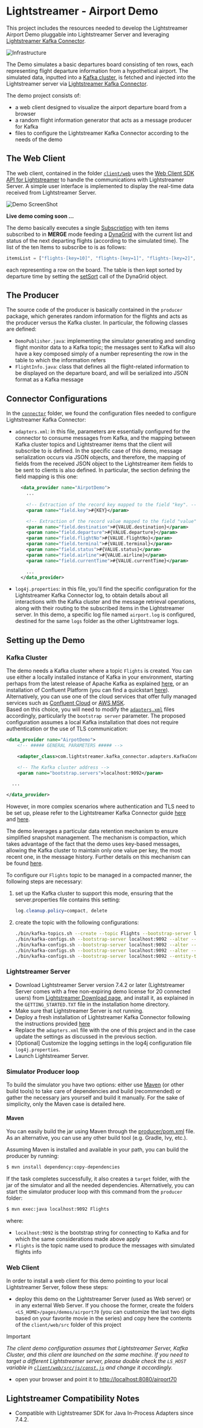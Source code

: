 # Lightstreamer - Airport Demo

This project includes the resources needed to develop the Lightstreamer Airport Demo pluggable into Lightstreamer Server and leveraging [Lightstreamer Kafka Connector](https://github.com/Lightstreamer/Lightstreamer-kafka-connector).

![Infrastructure](infrastructure.png)<br>

The Demo simulates a basic departures board consisting of ten rows, each representing flight departure information from a hypothetical airport.
The simulated data, inputted into a [Kafka cluster](https://kafka.apache.org/), is fetched and injected into the Lightstreamer server via [Lightstreamer Kafka Connector](https://github.com/Lightstreamer/Lightstreamer-kafka-connector).

The demo project consists of:
- a web client designed to visualize the airport departure board from a browser
- a random flight information generator that acts as a message producer for Kafka
- files to configure the Lightstreamer Kafka Connector according to the needs of the demo

## The Web Client

The web client, contained in the folder [`client/web`](client/web/) uses the [Web Client SDK API for Lightstreamer](https://lightstreamer.com/api/ls-web-client/latest/) to handle the communications with Lightstreamer Server. A simple user interface is implemented to display the real-time data received from Lightstreamer Server.

![Demo ScreenShot](screen_large.png)<br>
<!-- ### [![](http://demos.lightstreamer.com/site/img/play.png) View live demo]( ... ) -->
<b>Live demo coming soon ...</b>

The demo basically executes a single [Subscription](https://lightstreamer.com/api/ls-web-client/latest/Subscription.html) with ten items subscribed to in **MERGE** mode feeding a [DynaGrid](https://lightstreamer.com/api/ls-web-client/latest/DynaGrid.html) with the current list and status of the next departing flights (according to the simulated time).
The list of the ten Items to subscribe to is as follows:
```javascript
itemsList = ["flights-[key=10]", "flights-[key=1]", "flights-[key=2]", "flights-[key=3]", "flights-[key=4]", "flights-[key=5]", "flights-[key=6]", "flights-[key=7]", "flights-[key=8]", "flights-[key=9]" ];
```
each representing a row on the board. The table is then kept sorted by departure time by setting the [setSort](https://sdk.lightstreamer.com/ls-web-client/9.2.0/api/DynaGrid.html#setSort) call of the DynaGrid object.

## The Producer

The source code of the producer is basically contained in the `producer` package, which generates random information for the flights and acts as the producer versus the Kafka cluster. In particular, the following classes are defined:
- `DemoPublisher.java`: implementing the simulator generating and sending flight monitor data to a Kafka topic; the messages sent to Kafka will also have a key composed simply of a number representing the row in the table to which the information refers
- `FlightInfo.java`: class that defines all the flight-related information to be displayed on the departure board, and will be serialized into JSON format as a Kafka message

## Connector Configurations

In the [`connector`](connector/) folder, we found the configuration files needed to configure Lightstreamer Kafka Connector:
- `adapters.xml`: in this file, parameters are essentially configured for the connector to consume messages from Kafka, and the mapping between Kafka cluster topics and Lightstreamer items that the client will subscribe to is defined. In the specific case of this demo, message serialization occurs via JSON objects, and therefore, the mapping of fields from the received JSON object to the Lightstreamer item fields to be sent to clients is also defined. In particular, the section defining the field mapping is this one:
  ```xml
    <data_provider name="AirpotDemo">
      ...
      
      <!-- Extraction of the record key mapped to the field "key". -->
      <param name="field.key">#{KEY}</param>

      <!-- Extraction of the record value mapped to the field "value". -->
      <param name="field.destination">#{VALUE.destination}</param>
      <param name="field.departure">#{VALUE.departure}</param>
      <param name="field.flightNo">#{VALUE.flightNo}</param>
      <param name="field.terminal">#{VALUE.terminal}</param>
      <param name="field.status">#{VALUE.status}</param>
      <param name="field.airline">#{VALUE.airline}</param>
      <param name="field.currentTime">#{VALUE.currentTime}</param>

      ...
    </data_provider>
  ```
- `log4j.properties`: in this file, you'll find the specific configuration for the Lightstreamer Kafka Connector log, to obtain details about all interactions with the Kafka cluster and the message retrieval operations, along with their routing to the subscribed items in the Lightstreamer server. In this demo, a specific log file named `airport.log` is configured, destined for the same `logs` folder as the other Lightstreamer logs.

## Setting up the Demo

### Kafka Cluster 

The demo needs a Kafka cluster where a topic `Flights` is created. You can use either a locally installed instance of Kafka in your environment, starting perhaps from the latest release of Apache Kafka as explained [here](https://kafka.apache.org/quickstart), or an installation of Confluent Platform (you can find a quickstart [here](https://docs.confluent.io/platform/current/platform-quickstart.html)). Alternatively, you can use one of the cloud services that offer fully managed services such as [Confluent Cloud](https://docs.confluent.io/cloud/current/get-started/index.html) or [AWS MSK](https://aws.amazon.com/msk/?nc2=type_a).  
Based on this choice, you will need to modify the [`adapters.xml`](connector/adapters.xml) files accordingly, particularly the `bootstrap server` parameter. The proposed configuration assumes a local Kafka installation that does not require authentication or the use of TLS communication:
```xml
<data_provider name="AirpotDemo">
    <!-- ##### GENERAL PARAMETERS ##### -->

    <adapter_class>com.lightstreamer.kafka_connector.adapters.KafkaConnectorDataAdapter</adapter_class>

    <!-- The Kafka cluster address -->
    <param name="bootstrap.servers">localhost:9092</param>

  ...

</data_provider>
```

However, in more complex scenarios where authentication and TLS need to be set up, please refer to the Lightstreamer Kafka Connector guide [here](../../README.md#broker-authentication-parameters) and [here](../../README.md#encryption-parameters).

The demo leverages a particular data retention mechanism to ensure simplified snapshot management.
The mechanism is compaction, which takes advantage of the fact that the demo uses key-based messages, allowing the Kafka cluster to maintain only one value per key, the most recent one, in the message history.
Further details on this mechanism can be found [here](https://developer.confluent.io/courses/architecture/compaction/#).

To configure our `Flights` topic to be managed in a compacted manner, the following steps are necessary:

1. set up the Kafka cluster to support this mode, ensuring that the server.properties file contains this setting:
   ```java
   log.cleanup.policy=compact, delete
   ```

2. create the topic with the following configurations:
   ```sh 
   ./bin/kafka-topics.sh --create --topic Flights --bootstrap-server localhost:9092 --replication-factor 1 --partitions 1
   ./bin/kafka-configs.sh --bootstrap-server localhost:9092 --alter --entity-type topics --entity-name Flights --add-config cleanup.policy=compact
   ./bin/kafka-configs.sh --bootstrap-server localhost:9092 --alter --entity-type topics --entity-name Flights --add-config delete.retention.ms=30000
   ./bin/kafka-configs.sh --bootstrap-server localhost:9092 --alter --entity-type topics --entity-name Flights --add-config segment.ms=30000
   ./bin/kafka-configs.sh --bootstrap-server localhost:9092 --entity-type topics --entity-name Flights --describe
   ```

### Lightstreamer Server

- Download Lightstreamer Server version 7.4.2 or later (Lightstreamer Server comes with a free non-expiring demo license for 20 connected users) from [Lightstreamer Download page](https://lightstreamer.com/download/), and install it, as explained in the `GETTING_STARTED.TXT` file in the installation home directory.
- Make sure that Lightstreamer Server is not running.
- Deploy a fresh installation of Lightstreamer Kafka Connector following the instructions provided [here](../../README.md#deploy)
- Replace the `adapters.xml` file with the one of this project and in the case update the settings as discussed in the previous section.
- [Optional] Customize the logging settings in the log4j configuration file `log4j.properties`.
- Launch Lightstreamer Server.

### Simulator Producer loop

To build the simulator you have two options: either use [Maven](https://maven.apache.org/) (or other build tools) to take care of dependencies and build (recommended) or gather the necessary jars yourself and build it manually.
For the sake of simplicity, only the Maven case is detailed here.

#### Maven

You can easily build the jar using Maven through the [producer/pom.xml](producer/pom.xml) file. As an alternative, you can use any other build tool (e.g. Gradle, Ivy, etc.).

Assuming Maven is installed and available in your path, you can build the producer by running:

```sh 
$ mvn install dependency:copy-dependencies 
```

If the task completes successfully, it also creates a `target` folder, with the jar of the simulator and all the needed dependencies. Alternatively, you can start the simulator producer loop with this command from the  `producer` folder:

```sh 
$ mvn exec:java localhost:9092 Flights
```
 
where:
- `localhost:9092` is the bootstrap string for connecting to Kafka and for which the same considerations made above apply
- `Flights` is the topic name used to produce the messages with simulated flights info

### Web Client

In order to install a web client for this demo pointing to your local Lightstreamer Server, follow these steps:

* deploy this demo on the Lightstreamer Server (used as Web server) or in any external Web Server. If you choose the former, create the folders `<LS_HOME>/pages/demos/airport70` (you can customize the last two digits based on your favorite movie in the series) and copy here the contents of the `client/web/src` folder of this project

>[!IMPORTANT]
> *The client demo configuration assumes that Lightstreamer Server, Kafka Cluster, and this client are launched on the same machine. If you need to target a different Lightstreamer server, please double check the `LS_HOST` variable in [`client/web/src/js/const.js`](client/web/src/js/const.js) and change it accordingly.*

* open your browser and point it to [http://localhost:8080/airport70](http://localhost:8080/airport70)

## Lightstreamer Compatibility Notes

- Compatible with Lightstreamer SDK for Java In-Process Adapters since 7.4.2.

